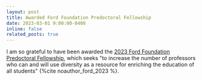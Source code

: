 ```yaml
---
layout: post
title: Awarded Ford Foundation Predoctoral Fellowship
date: 2023-03-01 9:00:00-0400
inline: false
related_posts: true
---
```


I am so grateful to have been awarded the <a href="https://ra.nas.edu/FordFellows20/ExtRpts/PressReleaseRoster.aspx?RptMode=AW&CompYr=2023">2023 Ford Foundation Predoctoral Fellowship</a>, which seeks "to increase  the number of professors who can and will use diversity as a resource for enriching the education of all students" {%cite noauthor_ford_2023 %}.